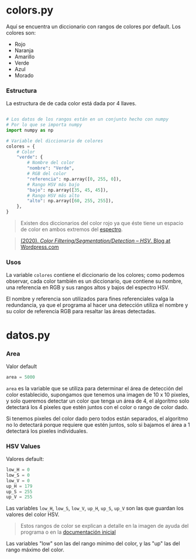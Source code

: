 
# colors.py

Aquí se encuentra un diccionario con rangos de colores por default. Los colores son:

* Rojo
* Naranja
* Amarillo
* Verde
* Azul
* Morado

### Estructura

La estructura de de cada color está dada por 4 llaves.

```Python

# Los datos de los rangos están en un conjunto hecho con numpy
# Por lo que se importa numpy
import numpy as np

# Variable del diccionario de colores
colores = {
    # Color
    "verde": {
        # Nombre del color
        "nombre": "Verde",
        # RGB del color
        "referencia": np.array([0, 255, 0]),
        # Rango HSV más bajo
        "bajo": np.array([35, 45, 45]),
        # Rango HSV más alto
        "alto": np.array([60, 255, 255]),
    },
}
```

> Existen dos diccionarios del color rojo ya que éste tiene un espacio de color en ambos extremos del [espectro](https://i.stack.imgur.com/gyuw4.png).


> [(2020). *Color Filtering/Segmentation/Detection – HSV*. Blog at Wordpress.com](https://cvexplained.wordpress.com/2020/04/28/color-detection-hsv/)

### Usos

La variable `colores` contiene el diccionario de los colores; como podemos observar, cada color también es un diccionario, que contiene su nombre, una referencia en RGB y sus rangos altos y bajos del espectro HSV.

El nombre y referencia son utilizados para fines referenciales valga la redundancia, ya que el programa al hacer una detección utiliza el nombre y su color de referencia RGB para resaltar las áreas detectadas.

# datos.py

### Area

Valor default

```Python
area = 5000
```

`area` es la variable que se utiliza para determinar el área de detección del color establecido, supongamos que tenemos una imagen de 10 x 10 pixeles, y solo queremos detectar un color que tenga un área de 4, el algorítmo solo detectará los 4 pixeles que estén juntos con el color o rango de color dado.

Si tenemos pixeles del color dado pero todos están separados, el algoritmo no lo detectará porque requiere que estén juntos, solo si bajamos el área a 1 detectará los pixeles individuales.

### HSV Values

Valores default:

```Python
low_H = 0
low_S = 0
low_V = 0
up_H = 179
up_S = 255
up_V = 255
```

Las variables `low_H`, `low_S`, `low_V`, `up_H`, `up_S`, `up_V` son las que guardan los valores del color HSV.

> Estos rangos de color se explican a detalle en la imagen de ayuda del programa o en la [documentación inicial](https://github.com/AlbertoNM/color_detection_PyQt#images)

Las variables "low" son las del rango mínimo del color, y las "up" las del rango máximo del color.
